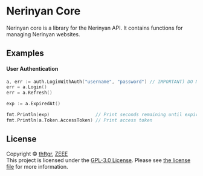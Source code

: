 # Nerinyan Core
Nerinyan core is a library for the Nerinyan API.
It contains functions for managing Nerinyan websites.

## Examples
#### User Authentication
```go
a, err := auth.LoginWithAuth("username", "password") // IMPORTANT) DO NOT PUSH YOUR PASSWORD
err = a.Login()
err = a.Refresh()

exp := a.ExpiredAt()

fmt.Println(exp)                 // Print seconds remaining until expiration
fmt.Println(a.Token.AccessToken) // Print access token
```

## License
Copyright © [thftgr](https://github.com/thftgr), [ZEEE](https://github.com/zeee2)\
This project is licensed under the [GPL-3.0 License](https://tldrlegal.com/license/gnu-general-public-license-v3-(gpl-3)).  Please see [the license file](LICENSE) for more information.
